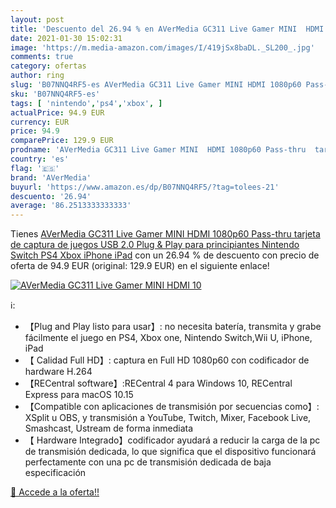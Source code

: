 ```yaml
---
layout: post
title: 'Descuento del 26.94 % en AVerMedia GC311 Live Gamer MINI  HDMI 10'
date: 2021-01-30 15:02:31
image: 'https://m.media-amazon.com/images/I/419jSx8baDL._SL200_.jpg'
comments: true
category: ofertas
author: ring
slug: 'B07NNQ4RF5-es AVerMedia GC311 Live Gamer MINI HDMI 1080p60 Pass-thru...'
sku: 'B07NNQ4RF5-es'
tags: [ 'nintendo','ps4','xbox', ]
actualPrice: 94.9 EUR
currency: EUR
price: 94.9
comparePrice: 129.9 EUR
prodname: 'AVerMedia GC311 Live Gamer MINI  HDMI 1080p60 Pass-thru  tarjeta de captura de juegos USB 2.0  Plug & Play  para principiantes  Nintendo Switch  PS4  Xbox  iPhone  iPad'
country: 'es'
flag: '🇪🇸'
brand: 'AVerMedia'
buyurl: 'https://www.amazon.es/dp/B07NNQ4RF5/?tag=tolees-21'
descuento: '26.94'
average: '86.2513333333333'
---
```


Tienes [AVerMedia GC311 Live Gamer MINI  HDMI 1080p60 Pass-thru  tarjeta de captura de juegos USB 2.0  Plug & Play  para principiantes  Nintendo Switch  PS4  Xbox  iPhone  iPad](https://www.amazon.es/dp/B07NNQ4RF5/?tag=tolees-21) con un 26.94 % de descuento con precio de oferta de 94.9 EUR (original: 129.9 EUR) en el siguiente enlace!

[![AVerMedia GC311 Live Gamer MINI  HDMI 10](https://m.media-amazon.com/images/I/419jSx8baDL._SL200_.jpg)](https://www.amazon.es/dp/B07NNQ4RF5/?tag=tolees-21)

ℹ️:

- 【Plug and Play listo para usar】: no necesita batería, transmita y grabe fácilmente el juego en PS4, Xbox one, Nintendo Switch,Wii U, iPhone, iPad
- 【 Calidad Full HD】: captura en Full HD 1080p60 con codificador de hardware H.264
- 【RECentral software】:RECentral 4 para Windows 10, RECentral Express para macOS 10.15
- 【Compatible con aplicaciones de transmisión por secuencias como】: XSplit u OBS, y transmisión a YouTube, Twitch, Mixer, Facebook Live, Smashcast, Ustream de forma inmediata
- 【 Hardware Integrado】codificador ayudará a reducir la carga de la pc de transmisión dedicada, lo que significa que el dispositivo funcionará perfectamente con una pc de transmisión dedicada de baja especificación

[🛒 Accede a la oferta!!](https://www.amazon.es/dp/B07NNQ4RF5/?tag=tolees-21)
